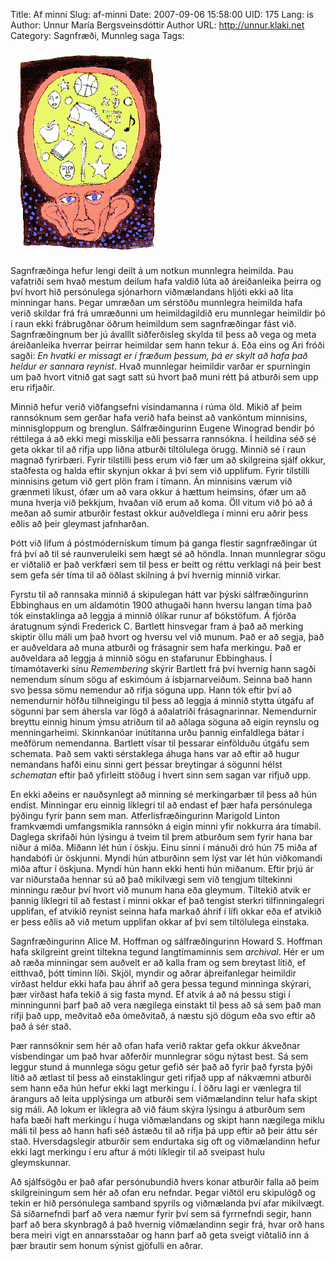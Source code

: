 Title: Af minni
Slug: af-minni
Date: 2007-09-06 15:58:00
UID: 175
Lang: is
Author: Unnur María Bergsveinsdóttir
Author URL: http://unnur.klaki.net
Category: Sagnfræði, Munnleg saga
Tags: 

![Hugarflug](422.gif)

Sagnfræðinga hefur lengi deilt á um notkun munnlegra heimilda. Þau vafatriði sem hvað mestum deilum hafa valdið lúta að áreiðanleika þeirra og því hvort hið persónulega sjónarhorn viðmælandans hljóti ekki að lita minningar hans. Þegar umræðan um sérstöðu munnlegra heimilda hafa verið skildar frá frá umræðunni um heimildagildið eru munnlegar heimildir þó í raun ekki frábrugðnar öðrum heimildum sem sagnfræðingar fást við. Sagnfræðingnum ber jú ávalllt siðferðisleg skylda til þess að vega og meta áreiðanleika hverrar þeirrar heimildar sem hann tekur á. Eða eins og Ari fróði sagði: _En hvatki er missagt er í fræðum þessum, þá er skylt að hafa það heldur er sannara reynist_. Hvað munnlegar heimildir varðar er spurningin um það hvort vitnið gat sagt satt sú hvort það muni rétt þá atburði sem upp eru rifjaðir. 

Minnið hefur verið viðfangsefni vísindamanna í rúma öld. Mikið af þeim rannsóknum sem gerðar hafa verið hafa beinst að vanköntum minnisins, minnisgloppum og brenglun. Sálfræðingurinn Eugene Winograd bendir þó réttilega á að ekki megi misskilja eðli þessarra rannsókna. Í heildina séð sé geta okkar til að rifja upp liðna atburði tiltölulega örugg. Minnið sé í raun magnað fyrirbæri. Fyrir tilstilli þess erum við fær um að skilgreina sjálf okkur, staðfesta og halda eftir skynjun okkar á því sem við upplifum. Fyrir tilstilli minnisins getum við gert plön fram í tímann. Án minnisins værum við grænmeti líkust, ófær um að vara okkur á hættum heimsins, ófær um að muna hverja við þekkjum, hvaðan við erum að koma. Öll vitum við þó að á meðan að sumir atburðir festast okkur auðveldlega í minni eru aðrir þess eðlis að þeir gleymast jafnharðan. 

Þótt við lifum á póstmódernískum tímum þá ganga flestir sagnfræðingar út frá því að til sé raunveruleiki sem hægt sé að höndla. Innan munnlegrar sögu er viðtalið er það verkfæri sem til þess er beitt og réttu verklagi ná þeir best sem gefa sér tíma til að öðlast skilning á því hvernig minnið virkar. 

Fyrstu til að rannsaka minnið á skipulegan hátt var þýski sálfræðingurinn Ebbinghaus en um aldamótin 1900 athugaði hann hversu langan tíma það tók einstaklinga að leggja á minnið ólíkar runur af bókstöfum.  Á fjórða áratugnum sýndi Frederick C. Bartlett hinsvegar fram á það að merking skiptir öllu máli um það hvort og hversu vel við munum. Það er að segja, það er auðveldara að muna atburði og frásagnir sem hafa merkingu. Það er auðveldara að leggja á minnið sögu en stafarunur Ebbinghaus. Í tímamótaverki sínu _Remembering_ skýrir Bartlett frá því hvernig hann sagði nemendum sínum sögu af eskimóum á ísbjarnarveiðum. Seinna bað hann svo þessa sömu nemendur að rifja söguna upp. Hann tók eftir því að nemendurnir höfðu tilhneigingu til þess að leggja á minnið stytta útgáfu af sögunni þar sem áhersla var lögð á aðalatriði frásagnarinnar. Nemendurnir breyttu einnig hinum ýmsu atriðum til að aðlaga söguna að eigin reynslu og menningarheimi.  Skinnkanóar inútítanna urðu þannig einfaldlega bátar í meðförum nemendanna. Bartlett vísar til þessarar einfölduðu útgáfu sem schemata. Það sem vakti sérstaklega áhuga hans var að eftir að hugur nemandans hafði einu sinni gert þessar breytingar á sögunni hélst _schematan_ eftir það yfirleitt stöðug í hvert sinn sem sagan var rifjuð upp. 

En ekki aðeins er nauðsynlegt að minning sé merkingarbær til þess að hún endist. Minningar eru einnig líklegri til að endast ef þær hafa persónulega þýðingu fyrir þann sem man. Atferlisfræðingurinn Marigold Linton framkvæmdi umfangsmikla rannsókn á eigin minni yfir nokkurra ára tímabil. Daglega skrifaði hún lýsingu á tveim til þrem atburðum sem fyrir hana bar niður á miða. Miðann lét hún í öskju. Einu sinni í mánuði dró hún 75 miða af handabófi úr öskjunni. Myndi hún atburðinn sem lýst var lét hún viðkomandi miða aftur í öskjuna. Myndi hún hann ekki henti hún miðanum. Eftir þrjú ár var niðurstaða hennar sú að það mikilvægi sem við tengjum tiltekinni minningu ræður því hvort við munum hana eða gleymum. Tiltekið atvik er þannig líklegri til að festast í minni okkar ef það tengist sterkri tilfinningalegri upplifan, ef atvikið reynist seinna hafa markað áhrif í lífi okkar eða ef atvikið er þess eðlis að við metum upplifan okkar af því sem tiltölulega einstaka. 

Sagnfræðingurinn Alice M. Hoffman og sálfræðingurinn Howard S. Hoffman hafa skilgreint greint tiltekna tegund langtímaminnis sem _archival_. Hér er um að ræða minningar sem auðvelt er að kalla fram og sem breytast lítið, ef eitthvað, þótt tíminn líði. Skjöl, myndir og aðrar áþreifanlegar heimildir virðast heldur ekki hafa þau áhrif að gera þessa tegund minninga skýrari, þær virðast hafa tekið á sig fasta mynd. Ef atvik á að ná þessu stigi í minningunni þarf það að vera nægilega einstakt til þess að sá sem það man rifji það upp, meðvitað eða ómeðvitað, á næstu sjö dögum eða svo eftir að það á sér stað.  

Þær rannsóknir sem hér að ofan hafa verið raktar gefa okkur ákveðnar vísbendingar um það hvar aðferðir munnlegrar sögu nýtast best. Sá sem leggur stund á munnlega sögu getur gefið sér það að fyrir það fyrsta þýði lítið að ætlast til þess að einstaklingur geti rifjað upp af nákvæmni atburði sem hann eða hún hefur ekki lagt merkingu í. Í öðru lagi er vænlegra til árangurs að leita upplýsinga um atburði sem viðmælandinn telur hafa skipt sig máli. Að lokum er líklegra að við fáum skýra lýsingu á atburðum sem hafa bæði haft merkingu í huga viðmælandans og skipt hann nægilega miklu máli til þess að hann hafi séð ástæðu til að rifja þá upp eftir að þeir áttu sér stað. Hversdagslegir atburðir sem endurtaka sig oft og viðmælandinn hefur ekki lagt merkingu í eru aftur á móti líklegir til að sveipast hulu gleymskunnar. 

Að sjálfsögðu er það afar persónubundið hvers konar atburðir falla að þeim skilgreiningum sem hér að ofan eru nefndar. Þegar viðtöl eru skipulögð og tekin er hið persónulega samband spyrils og viðmælanda því afar mikilvægt. Sá síðarnefndi þarf að vera næmur fyrir því sem sá fyrrnefndi segir, hann þarf að bera skynbragð á það hvernig viðmælandinn segir frá, hvar orð hans bera meiri vigt en annarsstaðar og hann þarf að geta sveigt viðtalið inn á þær brautir sem honum sýnist gjöfulli en aðrar. 


